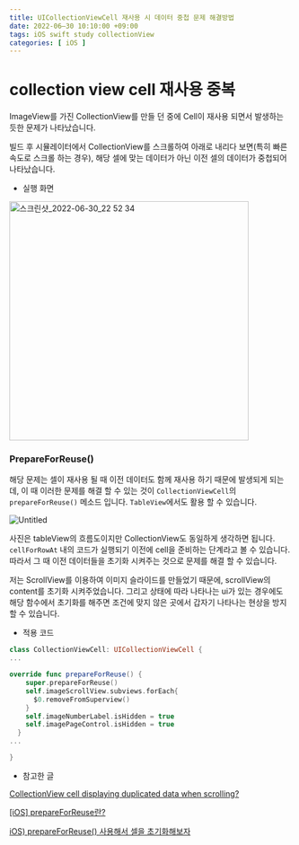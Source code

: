 ```yaml
---
title: UICollectionViewCell 재사용 시 데이터 중첩 문제 해결방법
date: 2022-06–30 10:10:00 +09:00
tags: iOS swift study collectionView
categories: [ iOS ]
---
```


# collection view cell 재사용 중복

ImageView를 가진 CollectionView를 만들 던 중에 Cell이 재사용 되면서 발생하는 듯한 문제가 나타났습니다.

빌드 후 시뮬레이터에서 CollectionView를 스크롤하여 아래로 내리다 보면(특히 빠른 속도로 스크롤 하는 경우),  해당 셀에 맞는 데이터가 아닌 이전 셀의 데이터가 중첩되어 나타났습니다.

- 실행 화면

<img width="426" alt="스크린샷_2022-06-30_22 52 34" src="https://user-images.githubusercontent.com/40792935/176822129-ddfd337b-2b91-4f28-b86d-1486589fe5d3.png">

### PrepareForReuse()

해당 문제는 셀이 재사용 될 때 이전 데이터도 함께 재사용 하기 때문에 발생되게 되는데, 이 때 이러한 문제를 해결 할 수 있는 것이 `CollectionViewCell`의 `prepareForReuse()` 메소드 입니다. `TableView`에서도 활용 할 수 있습니다.

![Untitled](https://user-images.githubusercontent.com/40792935/176822130-5020b743-0584-418c-8c2a-25e9f9f136be.png)

사진은 tableView의 흐름도이지만 CollectionView도 동일하게 생각하면 됩니다. `cellForRowAt` 내의 코드가 실행되기 이전에 cell을 준비하는 단계라고 볼 수 있습니다. 따라서 그 때 이전 데이터들을 초기화 시켜주는 것으로 문제를 해결 할 수 있습니다.

저는 ScrollView를 이용하여 이미지 슬라이드를 만들었기 때문에, scrollView의 content를 초기화 시켜주었습니다. 그리고 상태에 따라 나타나는 ui가 있는 경우에도 해당 함수에서 초기화를 해주면 조건에 맞지 않은 곳에서 갑자기 나타나는 현상을 방지 할 수 있습니다.

- 적용 코드

```swift
class CollectionViewCell: UICollectionViewCell {
...

override func prepareForReuse() {
    super.prepareForReuse()
    self.imageScrollView.subviews.forEach{
      $0.removeFromSuperview()
    }
    self.imageNumberLabel.isHidden = true
    self.imagePageControl.isHidden = true
  }
...

}
```

- 참고한 글

[CollectionView cell displaying duplicated data when scrolling?](https://stackoverflow.com/questions/61101597/collectionview-cell-displaying-duplicated-data-when-scrolling)

[[iOS] prepareForReuse란?](https://sueaty.tistory.com/180)

[iOS) prepareForReuse() 사용해서 셀을 초기화해보자](https://gyuios.tistory.com/72)
